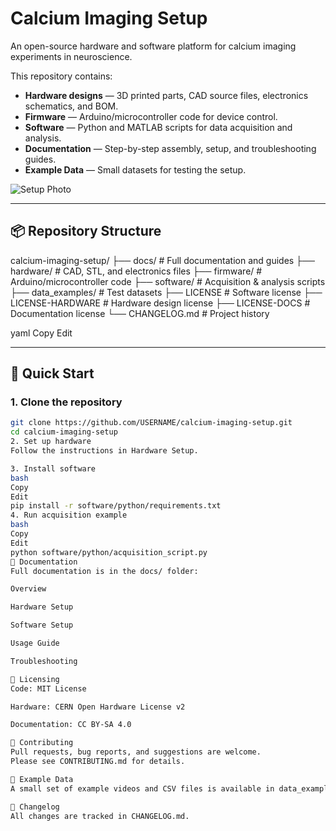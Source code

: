 # Calcium Imaging Setup

An open-source hardware and software platform for calcium imaging experiments in neuroscience.

This repository contains:
- **Hardware designs** — 3D printed parts, CAD source files, electronics schematics, and BOM.
- **Firmware** — Arduino/microcontroller code for device control.
- **Software** — Python and MATLAB scripts for data acquisition and analysis.
- **Documentation** — Step-by-step assembly, setup, and troubleshooting guides.
- **Example Data** — Small datasets for testing the setup.

![Setup Photo](docs/images/setup_photo.jpg)

---

## 📦 Repository Structure

calcium-imaging-setup/
├── docs/ # Full documentation and guides
├── hardware/ # CAD, STL, and electronics files
├── firmware/ # Arduino/microcontroller code
├── software/ # Acquisition & analysis scripts
├── data_examples/ # Test datasets
├── LICENSE # Software license
├── LICENSE-HARDWARE # Hardware design license
├── LICENSE-DOCS # Documentation license
└── CHANGELOG.md # Project history

yaml
Copy
Edit

---

## 🚀 Quick Start

### 1. Clone the repository
```bash
git clone https://github.com/USERNAME/calcium-imaging-setup.git
cd calcium-imaging-setup
2. Set up hardware
Follow the instructions in Hardware Setup.

3. Install software
bash
Copy
Edit
pip install -r software/python/requirements.txt
4. Run acquisition example
bash
Copy
Edit
python software/python/acquisition_script.py
📖 Documentation
Full documentation is in the docs/ folder:

Overview

Hardware Setup

Software Setup

Usage Guide

Troubleshooting

📜 Licensing
Code: MIT License

Hardware: CERN Open Hardware License v2

Documentation: CC BY-SA 4.0

🤝 Contributing
Pull requests, bug reports, and suggestions are welcome.
Please see CONTRIBUTING.md for details.

🧪 Example Data
A small set of example videos and CSV files is available in data_examples/ for testing the acquisition and analysis pipeline.

📅 Changelog
All changes are tracked in CHANGELOG.md.

